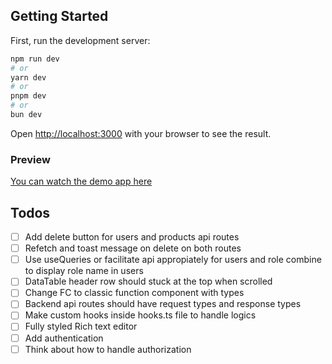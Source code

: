 ## Getting Started

First, run the development server:

```bash
npm run dev
# or
yarn dev
# or
pnpm dev
# or
bun dev
```

Open [http://localhost:3000](http://localhost:3000) with your browser to see the result.

### Preview
[You can watch the demo app here](https://user-management-ruby-two.vercel.app/)

## Todos
- [ ] Add delete button for users and products api routes
- [ ] Refetch and toast message on delete on both routes
- [ ] Use useQueries or facilitate api appropiately for users and role combine to display role name in users
- [ ] DataTable header row should stuck at the top when scrolled
- [ ] Change FC to classic function component with types
- [ ] Backend api routes should have request types and response types
- [ ] Make custom hooks inside hooks.ts file to handle logics
- [ ] Fully styled Rich text editor
- [ ] Add authentication
- [ ] Think about how to handle authorization
